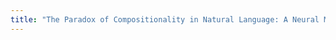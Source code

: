 ```yaml
---
title: "The Paradox of Compositionality in Natural Language: A Neural Machine Translation Case Study"
---
```


